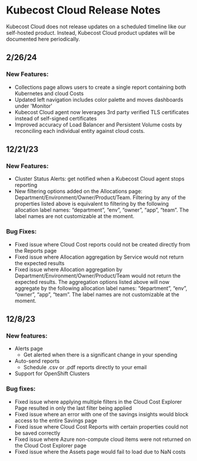# Kubecost Cloud Release Notes

Kubecost Cloud does not release updates on a scheduled timeline like our self-hosted product. Instead, Kubecost Cloud product updates will be documented here periodically.

## 2/26/24

### New Features:

* Collections page allows users to create a single report containing both Kubernetes and cloud Costs
* Updated left navigation includes color palette and moves dashboards under 'Monitor'
* Kubecost Cloud agent now leverages 3rd party verified TLS certificates instead of self-signed certificates
* Improved accuracy of Load Balancer and Persistent Volume costs by reconciling each individual entity against cloud costs.

## 12/21/23

### New Features:
* Cluster Status Alerts: get notified when a Kubecost Cloud agent stops reporting
* New filtering options added on the Allocations page: Department/Environment/Owner/Product/Team. Filtering by any of the properties listed above is equivalent to filtering by the following allocation label names: “department”, “env”, “owner”, “app”, “team”. The label names are not customizable at the moment.

### Bug Fixes:
* Fixed issue where Cloud Cost reports could not be created directly from the Reports page
* Fixed issue where Allocation aggregation by Service would not return the expected results
* Fixed issue where Allocation aggregation by Department/Environment/Owner/Product/Team would not return the expected results. The aggregation options listed above will now aggregate by the following allocation label names: “department”, “env”, “owner”, “app”, “team”. The label names are not customizable at the moment.

## 12/8/23

### New features:

* Alerts page
    * Get alerted when there is a significant change in your spending
* Auto-send reports
    * Schedule .csv or .pdf reports directly to your email
* Support for OpenShift Clusters

### Bug fixes:

* Fixed issue where applying multiple filters in the Cloud Cost Explorer Page resulted in only the last filter being applied
* Fixed issue where an error with one of the savings insights would block access to the entire Savings page
* Fixed issue where Cloud Cost Reports with certain properties could not be saved correctly
* Fixed issue where Azure non-compute cloud items were not returned on the Cloud Cost Explorer page
* Fixed issue where the Assets page would fail to load due to NaN costs
